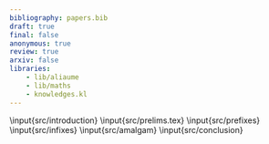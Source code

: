 ```yaml
---
bibliography: papers.bib
draft: true
final: false
anonymous: true 
review: true
arxiv: false
libraries:
    - lib/aliaume
    - lib/maths
    - knowledges.kl
---
```


\input{src/introduction}
\input{src/prelims.tex}
\input{src/prefixes}
\input{src/infixes}
\input{src/amalgam}
\input{src/conclusion}
